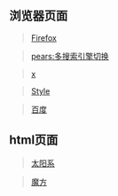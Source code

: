 ## 浏览器页面
>[Firefox](./firefox.html)

>[pears:多搜索引擎切换](./pears/index.html)

>[x](./x.html)

>[Style](./style.html)

>[百度](./baidu.html)

## html页面
>[太阳系](./solar.html)

>[魔方](./cube/index.html)